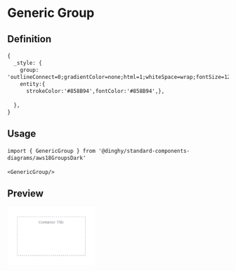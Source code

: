 # Generic Group

## Definition

```
{
  _style: {
    group: 'outlineConnect=0;gradientColor=none;html=1;whiteSpace=wrap;fontSize=12;fontStyle=0;strokeColor=#858B94;fillColor=none;verticalAlign=top;align=center;fontColor=#858B94;dashed=1;spacingTop=3;',
    entity:{
      strokeColor:'#858B94',fontColor:'#858B94',},
    
  },
}
```

## Usage

```
import { GenericGroup } from '@dinghy/standard-components-diagrams/aws18GroupsDark'

<GenericGroup/>
```

## Preview

<img src="./generic-group.png" width="200"/>
